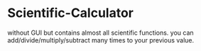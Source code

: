 # Scientific-Calculator
without GUI but contains almost all scientific functions.
you can add/divide/multiply/subtract many times to your previous value.
